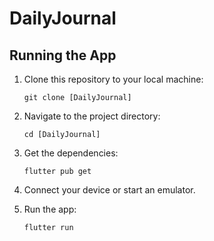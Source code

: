 # DailyJournal

## Running the App

1. Clone this repository to your local machine:

    ```
    git clone [DailyJournal]
    ```

2. Navigate to the project directory:

    ```
    cd [DailyJournal]
    ```

3. Get the dependencies:

    ```
    flutter pub get
    ```

4. Connect your device or start an emulator.

5. Run the app:

    ```
    flutter run
    ```
